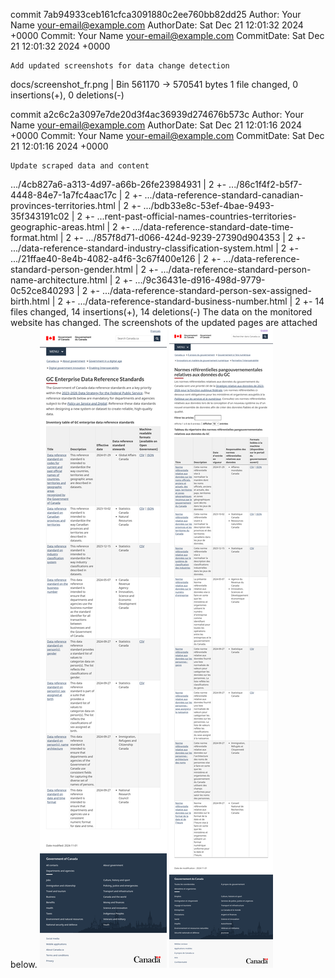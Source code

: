 commit 7ab94933ceb161cfca3091880c2ee760bb82dd25
Author:     Your Name <your-email@example.com>
AuthorDate: Sat Dec 21 12:01:32 2024 +0000
Commit:     Your Name <your-email@example.com>
CommitDate: Sat Dec 21 12:01:32 2024 +0000

    Add updated screenshots for data change detection

 docs/screenshot_fr.png | Bin 561170 -> 570541 bytes
 1 file changed, 0 insertions(+), 0 deletions(-)

commit a2c6c2a3097e7de20d3f4ac36939d274676b573c
Author:     Your Name <your-email@example.com>
AuthorDate: Sat Dec 21 12:01:16 2024 +0000
Commit:     Your Name <your-email@example.com>
CommitDate: Sat Dec 21 12:01:16 2024 +0000

    Update scraped data and content

 .../4cb827a6-a313-4d97-a66b-26fe23984931                                | 2 +-
 .../86c1f4f2-b5f7-4448-84e7-1a7fc4aac17c                                | 2 +-
 .../data-reference-standard-canadian-provinces-territories.html         | 2 +-
 .../bdb33e8c-53ef-4bae-9493-35f343191c02                                | 2 +-
 ...rent-past-official-names-countries-territories-geographic-areas.html | 2 +-
 .../data-reference-standard-date-time-format.html                       | 2 +-
 .../857f8d71-d066-424d-9239-27390d904353                                | 2 +-
 .../data-reference-standard-industry-classification-system.html         | 2 +-
 .../21ffae40-8e4b-4082-a4f6-3c67f400e126                                | 2 +-
 .../data-reference-standard-person-gender.html                          | 2 +-
 .../data-reference-standard-person-name-architecture.html               | 2 +-
 .../9c36431e-d916-498d-9779-0c52ce840293                                | 2 +-
 .../data-reference-standard-person-sex-assigned-birth.html              | 2 +-
 .../data-reference-standard-business-number.html                        | 2 +-
 14 files changed, 14 insertions(+), 14 deletions(-)
The data on the monitored website has changed. The screenshots of the updated pages are attached below.
![Screenshot EN](https://github.com/PatLittle/GC-Ref-Data-Tracker/blob/main/docs/screenshot_en.png?raw=true)
![Screenshot FR](https://github.com/PatLittle/GC-Ref-Data-Tracker/blob/main/docs/screenshot_fr.png?raw=true)

